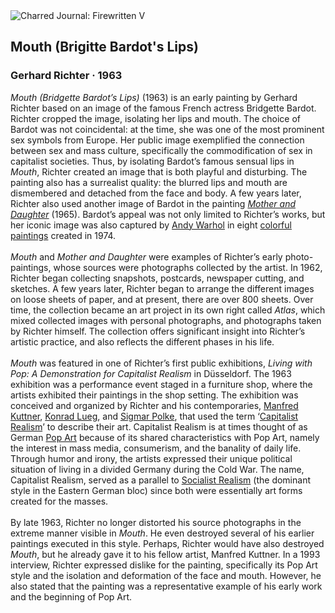 <div class="artwork-of-the-day">
  <div class="container">
    <div class="img-wrapper">
      <img
        src="https://uploads6.wikiart.org/images/gerhard-richter/mund-mouth-brigitte-bardot-s-lips-1963.jpg"
        alt="Charred Journal: Firewritten V" />
    </div>
    <div class="artwork-detail">
      <div class="artwork-origin"> 
        <h2 class="artwork-name">Mouth (Brigitte Bardot's Lips)</h2>
        <h3 class="artist">
          Gerhard Richter
                    ·  1963
        </h3>
      </div>
      <p class="description">
        <span class="artwork-description-text ng-binding" ng-bind-html="viewModel.ArtworkOfTheDay.Description | unsafe"><i>Mouth (Bridgette Bardot’s Lips)</i> (1963) is an early painting by Gerhard Richter based on an image of the famous French actress Bridgette Bardot. Richter cropped the image, isolating her lips and mouth. The choice of Bardot was not coincidental: at the time, she was one of the most prominent sex symbols from Europe. Her public image exemplified the connection between sex and mass culture, specifically the commodification of sex in capitalist societies. Thus, by isolating Bardot’s famous sensual lips in <i>Mouth</i>, Richter created an image that is both playful and disturbing. The painting also has a surrealist quality: the blurred lips and mouth are dismembered and detached from the face and body. A few years later, Richter also used another image of Bardot in the painting <a target="_blank" href="https://www.wikiart.org/en/gerhard-richter/mother-and-daughter-b-1965"><i>Mother and Daughter</i></a> (1965). Bardot’s appeal was not only limited to Richter’s works, but her iconic image was also captured by <a target="_blank" href="https://www.wikiart.org/en/andy-warhol">Andy Warhol</a> in eight <a target="_blank" href="https://www.wikiart.org/en/andy-warhol/brigitte-bardot-1974">colorful paintings</a> created in 1974.<br><br><i>Mouth</i> and <i>Mother and Daughter</i> were examples of Richter’s early photo-paintings, whose sources were photographs collected by the artist. In 1962, Richter began collecting snapshots, postcards, newspaper cutting, and sketches. A few years later, Richter began to arrange the different images on loose sheets of paper, and at present, there are over 800 sheets. Over time, the collection became an art project in its own right called <i>Atlas</i>, which mixed collected images with personal photographs, and photographs taken by Richter himself. The collection offers significant insight into Richter’s artistic practice, and also reflects the different phases in his life.<br><br><i>Mouth</i> was featured in one of Richter’s first public exhibitions, <i>Living with Pop: A Demonstration for Capitalist Realism</i> in Düsseldorf. The 1963 exhibition was a performance event staged in a furniture shop, where the artists exhibited their paintings in the shop setting. The exhibition was conceived and organized by Richter and his contemporaries, <a target="_blank" href="https://www.wikiart.org/en/manfred-kuttner">Manfred Kuttner</a>, <a target="_blank" href="https://www.wikiart.org/en/konrad-lueg">Konrad Lueg</a>, and <a target="_blank" href="https://www.wikiart.org/en/sigmar-polke">Sigmar Polke</a>, that used the term ‘<a target="_blank" href="https://www.wikiart.org/en/artists-by-painting-school/capitalist-realism">Capitalist Realism</a>’ to describe their art. Capitalist Realism is at times thought of as German <a target="_blank" href="https://www.wikiart.org/en/artists-by-art-movement/pop-art">Pop Art</a> because of its shared characteristics with Pop Art, namely the interest in mass media, consumerism, and the banality of daily life. Through humor and irony, the artists expressed their unique political situation of living in a divided Germany during the Cold War. The name, Capitalist Realism, served as a parallel to <a target="_blank" href="https://www.wikiart.org/en/artists-by-art-movement/socialist-realism">Socialist Realism</a> (the dominant style in the Eastern German bloc) since both were essentially art forms created for the masses. <br><br>By late 1963, Richter no longer distorted his source photographs in the extreme manner visible in <i>Mouth</i>. He even destroyed several of his earlier paintings executed in this style. Perhaps, Richter would have also destroyed <i>Mouth</i>, but he already gave it to his fellow artist, Manfred Kuttner. In a 1993 interview, Richter expressed dislike for the painting, specifically its Pop Art style and the isolation and deformation of the face and mouth. However, he also stated that the painting was a representative example of his early work and the beginning of Pop Art.</span>
                        <div class="text-shadow-container" ng-show="showShadow" style=""></div>
      </p>
    </div>
  </div>

</div>
